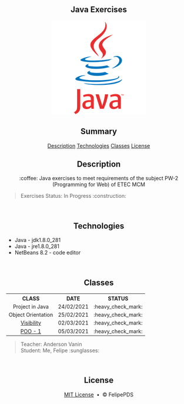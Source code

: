 <h2 align="center">Java Exercises</h2>

<p align="center"><img src="https://github.com/FelipePDS/Java/blob/master/outros/java.webp"/></p>

<h2 align="center">Summary</h2>
<p align="center">
  <a href="#description">Description</a>
  <a href="#technologies">Technologies</a>
  <a href="#classes">Classes</a>
  <a href="#license">License</a>
</p>

<h2 align="center" id="description">Description</h2>
<p align="center">:coffee: Java exercises to meet requirements of the subject PW-2 (Programming for Web) of ETEC MCM</p>

<blockquote>Exercises Status: In Progress :construction:</blockquote>

<br>

<h2 align="center" id="technologies">Technologies</h2>
<ul>
  <li>Java - jdk1.8.0_281</li>
  <li>Java - jre1.8.0_281</li>
  <li>NetBeans 8.2 - code editor</li>
</ul>

<br>

<h2 align="center" id="classes">Classes</h2>

<table align="center">
  <tr align="center">
    <th>CLASS</th>
    <th>DATE</th>
    <th>STATUS</th>
  </tr>
  
  <tr align="center">
    <td>Project in Java</td>
    <td>24/02/2021</td>
    <td>:heavy_check_mark:</td>
  </tr>
  <tr align="center">
    <td>Object Orientation</td>
    <td>25/02/2021</td>
    <td>:heavy_check_mark:</td>
  </tr>
  <tr align="center">
  <td><a href="https://github.com/FelipePDS/Java/tree/master/CalculoDeArea">Visibility</a></td>
    <td>02/03/2021</td>
    <td>:heavy_check_mark:</td>
  </tr>
  <tr align="center">
  <td><a href="https://github.com/FelipePDS/Java/tree/master/QuantidadeAzuleijos">POO - 1</a></td>
    <td>05/03/2021</td>
    <td>:heavy_check_mark:</td>
  </tr>
</table>

<blockquote>Teacher: Anderson Vanin <br> Student: Me, Felipe :sunglasses:</blockquote>

<br>

<h2 align="center" id="license">License</h2>
<p align="center"><a href="https://github.com/FelipePDS/Java/blob/master/LICENSE">MIT License</a> &nbsp;&bull;&nbsp; &copy; FelipePDS</p>
